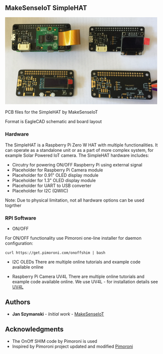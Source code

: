 ## MakeSenseIoT SimpleHAT

<img src="assets/SimpleHAT.jpg?raw=true" width="500px"><br/>


PCB files for the SimpleHAT by MakeSenseIoT  

Format is EagleCAD schematic and board layout


### Hardware

The SimpleHAT is a Raspberry Pi Zero W HAT with multiple functionalities. 
It can operate as a standalone unit or as a part of more complex system, for example
Solar Powered IoT camera. 
The SimpleHAT hardware includes:

* Circutry for powering ON/OFF Raspberry Pi using external signal 
* Placeholder for Raspberry Pi Camera module
* Placeholder for 0.91" OLED display module
* Placeholder for 1.3" OLED display module
* Placeholder for UART to USB converter
* Placeholder for I2C (QWIIC)

Note: Due to physical limitation, not all hardware options can be used togrther

### RPI Software
* ON/OFF

For ON/OFF functionality use Pimoroni one-line installer for daemon configuration:

```
curl https://get.pimoroni.com/onoffshim | bash
```

* I2C OLEDs
There are multiple online tutorials and example code available online 

* Raspberry Pi Camera UV4L 
There are multiple online tutorials and example code available online. We use UV4L - for installation details
see [UV4L](https://www.linux-projects.org/uv4l/installation/)


## Authors

* **Jan Szymanski** - *Initial work* - [MakeSenseIoT](http://www.makesenseiot.com)

## Acknowledgments

* The OnOff SHIM code by Pimoroni is used
* Inspired by Pimoroni project updated and modified [Pimoroni](https://shop.pimoroni.com/products/onoff-shim)

